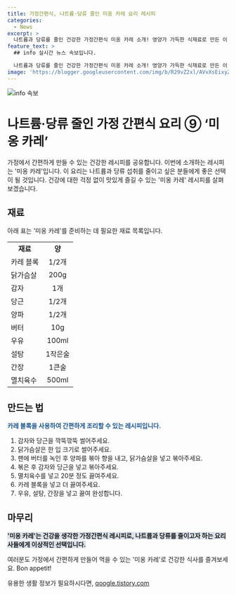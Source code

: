 ```yaml
---
title: 가정간편식, 나트륨·당류 줄인 미옹 카레 요리 레시피
categories:
  - News
excerpt: >
  나트륨과 당류를 줄인 건강한 가정간편식 미옹 카레 소개! 영양가 가득한 식재료로 만든 이 요리는 건강하면서도 맛있다. 바쁜 현대인들을 위한 완벽한 선택! 
feature_text: >
  ## info 실시간 뉴스 속보입니다.

  나트륨과 당류를 줄인 건강한 가정간편식 미옹 카레 소개! 영양가 가득한 식재료로 만든 이 요리는 건강하면서도 맛있다. 바쁜 현대인들을 위한 완벽한 선택! 
image: 'https://blogger.googleusercontent.com/img/b/R29vZ2xl/AVvXsEixyZcFfHzMRdzZMjFBmAUKJYCLCGyLL1o632UiGVXcaFdKo_bkvkuCioo0uUKlGfBVcT3P84aROyZIXSBEx3Aw5nCQ3pTgDom1WDC4m8eifvWiAmWEEVb4x6G_l8C0QH225ldMjyaFvpxGEBGNO37VmDTDMHGhJPq73UglMfDca1-0aw/s1600/blogspot.png'
---
```


<p><img src="https://blogger.googleusercontent.com/img/b/R29vZ2xl/AVvXsEixyZcFfHzMRdzZMjFBmAUKJYCLCGyLL1o632UiGVXcaFdKo_bkvkuCioo0uUKlGfBVcT3P84aROyZIXSBEx3Aw5nCQ3pTgDom1WDC4m8eifvWiAmWEEVb4x6G_l8C0QH225ldMjyaFvpxGEBGNO37VmDTDMHGhJPq73UglMfDca1-0aw/s1600/blogspot.png" alt="info 속보" /></p>

<h1>나트륨·당류 줄인 가정 간편식 요리 ⑨ ‘미옹 카레’</h1>

<p>가정에서 간편하게 만들 수 있는 건강한 레시피를 공유합니다. 이번에 소개하는 레시피는 '미옹 카레'입니다. 이 요리는 나트륨과 당류 섭취를 줄이고 싶은 분들에게 좋은 선택이 될 것입니다. 건강에 대한 걱정 없이 맛있게 즐길 수 있는 '미옹 카레' 레시피를 살펴보겠습니다.</p>

<h2>재료</h2>

<p data-ke-size="size16">아래 표는 '미옹 카레'를 준비하는 데 필요한 재료 목록입니다.</p>

<table>
  <tr>
    <td style="text-align: center; height: 17px;"><b>재료</b></td>
    <td style="text-align: center; height: 17px;"><b>양</b></td>
  </tr>
  <tr>
    <td style="text-align: left; height: 17px;">카레 블록</td>
    <td style="text-align: center; height: 17px;">1/2개</td>
  </tr>
  <tr>
    <td style="text-align: left; height: 17px;">닭가슴살</td>
    <td style="text-align: center; height: 17px;">200g</td>
  </tr>
  <tr>
    <td style="text-align: left; height: 17px;">감자</td>
    <td style="text-align: center; height: 17px;">1개</td>
  </tr>
  <tr>
    <td style="text-align: left; height: 17px;">당근</td>
    <td style="text-align: center; height: 17px;">1/2개</td>
  </tr>
  <tr>
    <td style="text-align: left; height: 17px;">양파</td>
    <td style="text-align: center; height: 17px;">1/2개</td>
  </tr>
  <tr>
    <td style="text-align: left; height: 17px;">버터</td>
    <td style="text-align: center; height: 17px;">10g</td>
  </tr>
  <tr>
    <td style="text-align: left; height: 17px;">우유</td>
    <td style="text-align: center; height: 17px;">100ml</td>
  </tr>
  <tr>
    <td style="text-align: left; height: 17px;">설탕</td>
    <td style="text-align: center; height: 17px;">1작은술</td>
  </tr>
  <tr>
    <td style="text-align: left; height: 17px;">간장</td>
    <td style="text-align: center; height: 17px;">1큰술</td>
  </tr>
  <tr>
    <td style="text-align: left; height: 17px;">멸치육수</td>
    <td style="text-align: center; height: 17px;">500ml</td>
  </tr>
</table>

<h2>만드는 법</h2>

<p><b><span style="color: #1a5490;">카레 블록을 사용하여 간편하게 조리할 수 있는 레시피입니다.</span></b> </p>

<ol>
  <li>감자와 당근을 깍뚝깎뚝 썰어주세요.</li>
  <li>닭가슴살은 한 입 크기로 썰어주세요.</li>
  <li>팬에 버터를 녹인 후 양파를 볶아 향을 내고, 닭가슴살을 넣고 볶아주세요.</li>
  <li>볶은 후 감자와 당근을 넣고 볶아주세요.</li>
  <li>멸치육수를 넣고 20분 정도 끓여주세요.</li>
  <li>카레 블록을 넣고 더 끓여주세요.</li>
  <li>우유, 설탕, 간장을 넣고 끓여 완성합니다.</li>
</ol>

<h2>마무리</h2>

<p><b><span style="background-color: #21538527;">'미옹 카레'는 건강을 생각한 가정간편식 레시피로, 나트륨과 당류를 줄이고자 하는 요리사들에게 이상적인 선택입니다.</span></b></p>

<p>여러분도 가정에서 간편하게 만들어 먹을 수 있는 '미옹 카레'로 건강한 식사를 즐겨보세요. Bon appetit!</p>
유용한 생활 정보가 필요하시다면, <a href="https://qoogle.tistory.com" rel="dofollow">qoogle.tistory.com</a>


